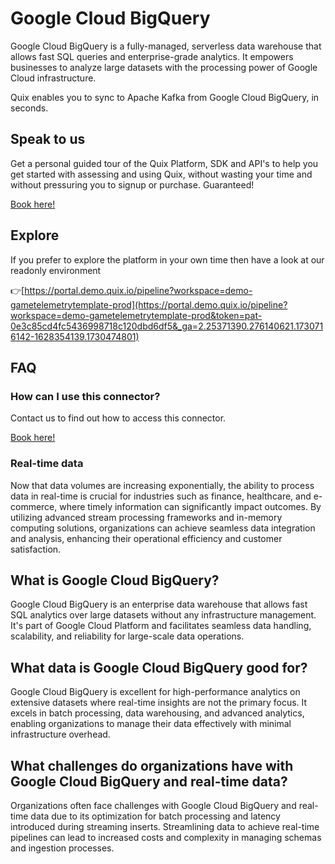 <!-- START MARKDOWN -->
<!--[tech-name]-->
# Google Cloud BigQuery

<!--[ai-blurb-about-tech]-->
Google Cloud BigQuery is a fully-managed, serverless data warehouse that allows fast SQL queries and enterprise-grade analytics. It empowers businesses to analyze large datasets with the processing power of Google Cloud infrastructure.

Quix enables you to sync to Apache Kafka <span id="to_or_from">from</span> <span id="techname">Google Cloud BigQuery</span>, in seconds.

## Speak to us

Get a personal guided tour of the Quix Platform, SDK and API's to help you get started with assessing and using Quix, without wasting your time and without pressuring you to signup or purchase. Guaranteed!

[Book here!](https://share.hsforms.com/1iW0TmZzKQMChk0lxd_tGiw4yjw2?__hstc=175542013.19c333c2ae8002be5fbc6a17a447e442.1730474801833.1730474801833.1730716142494.2&__hssc=175542013.2.1730716142494&__hsfp=3927774151)

## Explore

If you prefer to explore the platform in your own time then have a look at our readonly environment

👉[https://portal.demo.quix.io/pipeline?workspace=demo-gametelemetrytemplate-prod](https://portal.demo.quix.io/pipeline?workspace=demo-gametelemetrytemplate-prod&token=pat-0e3c85cd4fc5436998718c120dbd6df5&_ga=2.25371390.276140621.1730716142-1628354139.1730474801)

## FAQ 

### How can I use this connector?

Contact us to find out how to access this connector.

[Book here!](https://share.hsforms.com/1iW0TmZzKQMChk0lxd_tGiw4yjw2?__hstc=175542013.19c333c2ae8002be5fbc6a17a447e442.1730474801833.1730474801833.1730716142494.2&__hssc=175542013.2.1730716142494&__hsfp=3927774151)

### Real-time data

Now that data volumes are increasing exponentially, the ability to process data in real-time is crucial for industries such as finance, healthcare, and e-commerce, where timely information can significantly impact outcomes. By utilizing advanced stream processing frameworks and in-memory computing solutions, organizations can achieve seamless data integration and analysis, enhancing their operational efficiency and customer satisfaction.

## What is <span id="techname">Google Cloud BigQuery</span>?

<!--[tech-seo-text]-->
Google Cloud BigQuery is an enterprise data warehouse that allows fast SQL analytics over large datasets without any infrastructure management. It's part of Google Cloud Platform and facilitates seamless data handling, scalability, and reliability for large-scale data operations.

## What data is <span id="techname">Google Cloud BigQuery</span> good for?

<!--[tech-data-seo-text]-->
Google Cloud BigQuery is excellent for high-performance analytics on extensive datasets where real-time insights are not the primary focus. It excels in batch processing, data warehousing, and advanced analytics, enabling organizations to manage their data effectively with minimal infrastructure overhead.

## What challenges do organizations have with <span id="techname">Google Cloud BigQuery</span> and real-time data?

<!--[tech-challenges-seo-text]-->
Organizations often face challenges with Google Cloud BigQuery and real-time data due to its optimization for batch processing and latency introduced during streaming inserts. Streamlining data to achieve real-time pipelines can lead to increased costs and complexity in managing schemas and ingestion processes.
<!-- END MARKDOWN -->